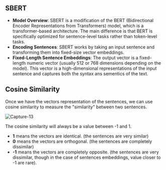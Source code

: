 ## SBERT
- **Model Overview**: SBERT is a modification of the BERT (Bidirectional Encoder Representations from Transformers) model, which is a transformer-based architecture. The main difference is that BERT is specifically optimized for sentence-level tasks rather than token-level tasks.
- **Encoding Sentences**: SBERT works by taking an input sentence and transforming them into fixed-size vector embeddings.
- **Fixed-Length Sentence Embeddings**: The output vector is a fixed-length numeric vector (usually 512 or 768 dimensions depending on the model). This vector is a high-dimensional representations of the input sentence and captures both the syntax ans sementics of the text.

## Cosine Similarity
Once we have the vectors representation of the sentences, we can use cosine similarity to measure the "similarity" between two sentences.

![Capture-13](https://github.com/user-attachments/assets/2cdec760-20a5-468f-b78e-e12d02326ade)

The cosine similarity will always be a value between -1 and 1.
- **1** means the vectors are identical. (the sentences are very similar)
- **0** means the vectors are orthogonal. (the sentences are completely dissimilar)
- **-1** means the vectors are completely opposite. (the sentences are very dissimilar, though in the case of sentences embeddings, value closer to -1 are rare).
